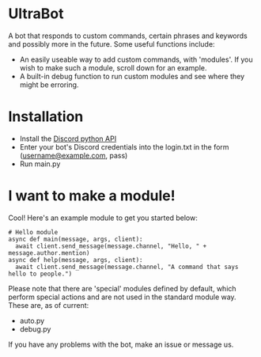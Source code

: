# UltraBot

A bot that responds to custom commands, certain phrases and keywords and possibly more in the future. Some useful functions include:

- An easily useable way to add custom commands, with 'modules'. If you wish to make such a module, scroll down for an example.
- A built-in debug function to run custom modules and see where they might be erroring.

# Installation

- Install the [Discord python API](https://github.com/Rapptz/discord.py)
- Enter your bot's Discord credentials into the login.txt in the form (username@example.com, pass)
- Run main.py

# I want to make a module!

Cool! Here's an example module to get you started below:
```
# Hello module
async def main(message, args, client):
  await client.send_message(message.channel, "Hello, " + message.author.mention)
async def help(message, args, client):
  await client.send_message(message.channel, "A command that says hello to people.")
```

Please note that there are 'special' modules defined by default, which perform special actions and are not used in the standard module way. These are, as of current:
- auto.py
- debug.py

If you have any problems with the bot, make an issue or message us.
